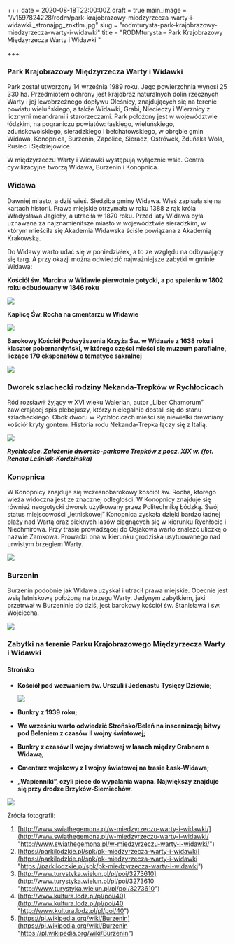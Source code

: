 +++
date = 2020-08-18T22:00:00Z
draft = true
main_image = "/v1597824228/rodm/park-krajobrazowy-miedzyrzecza-warty-i-widawki._stronajpg_znktlm.jpg"
slug = "rodmturysta-park-krajobrazowy-miedzyrzecza-warty-i-widawki"
title = "RODMturysta – Park Krajobrazowy Międzyrzecza Warty i Widawki "

+++
### **Park Krajobrazowy Międzyrzecza Warty i Widawki**

Park został utworzony 14 września 1989 roku. Jego powierzchnia wynosi 25 330 ha. Przedmiotem ochrony jest krajobraz naturalnych dolin rzecznych Warty i jej lewobrzeżnego dopływu Oleśnicy, znajdujących się na terenie powiatu wieluńskiego, a także Widawki, Grabi, Niecieczy i Wierznicy z licznymi meandrami i starorzeczami. Park położony jest w województwie łódzkim, na pograniczu powiatów: łaskiego, wieluńskiego, zduńskowolskiego, sieradzkiego i bełchatowskiego, w obrębie gmin Widawa, Konopnica, Burzenin, Zapolice, Sieradz, Ostrówek, Zduńska Wola, Rusiec i Sędziejowice.

W międzyrzeczu Warty i Widawki występują wyłącznie wsie. Centra cywilizacyjne tworzą Widawa, Burzenin i Konopnica.

### **Widawa**

Dawniej miasto, a dziś wieś. Siedziba gminy Widawa. Wieś zapisała się na kartach historii. Prawa miejskie otrzymała w roku 1388 z rąk króla Władysława Jagiełły, a utraciła w 1870 roku. Przed laty Widawa była uznawana za najznamienitsze miasto w województwie sieradzkim, w którym mieściła się Akademia Widawska ściśle powiązana z Akademią Krakowską.

Do Widawy warto udać się w poniedziałek, a to ze względu na odbywający się targ. A przy okazji można odwiedzić najważniejsze zabytki w gminie Widawa:

**Kościół św. Marcina w Widawie pierwotnie gotycki, a po spaleniu w 1802 roku odbudowany w 1846 roku**

![](https://res.cloudinary.com/inspro/image/upload/v1597823766/rodm/Ko%C5%9Bci%C3%B3%C5%82_%C5%9Bw_Marcin-Widawa_strona_fhedvh.jpg)

**Kaplicę Św. Rocha na cmentarzu w Widawie**

![](https://res.cloudinary.com/inspro/image/upload/v1597824629/rodm/kaplica_%C5%9Bw_Rocha_em5g3k.jpg)

**Barokowy Kościół Podwyższenia Krzyża Św. w Widawie z 1638 roku i klasztor pobernardyński, w którego części mieści się muzeum parafialne, liczące 170 eksponatów o tematyce sakralnej**

![](https://res.cloudinary.com/inspro/image/upload/v1597825338/rodm/Widawa_ko%C5%9Bci%C3%B3%C5%82_podwy%C5%BCszenia_strona_qcm2bo.jpg)

### **Dworek szlachecki rodziny Nekanda-Trepków w Rychłocicach**

Ród rozsławił żyjący w XVI wieku Walerian, autor „Liber Chamorum” zawierającej spis plebejuszy, którzy nielegalnie dostali się do stanu szlacheckiego. Obok dworu w Rychłocicach mieści się niewielki drewniany kościół kryty gontem. Historia rodu Nekanda-Trepka łączy się z Italią.

![](https://res.cloudinary.com/inspro/image/upload/v1597826124/rodm/900x600_rychlocice_dwor_0_1_b4dp4m.jpg)

**_Rychłocice. Założenie dworsko-parkowe Trepków z pocz. XIX w. (fot. Renata Leśniak-Kordzińska)_**

### **Konopnica**

W Konopnicy znajduje się wczesnobarokowy kościół św. Rocha, którego wieża widoczna jest ze znacznej odległości. W Konopnicy znajduje się również neogotycki dworek użytkowany przez Politechnikę Łódzką. Swój status miejscowości „letniskowej” Konopnica zyskała dzięki bardzo ładnej plaży nad Wartą oraz pięknych lasów ciągnących się w kierunku Rychłocic i Niechmirowa. Przy trasie prowadzącej do Osjakowa warto znaleźć uliczkę o nazwie Zamkowa. Prowadzi ona w kierunku grodziska usytuowanego nad urwistym brzegiem Warty.

![](https://res.cloudinary.com/inspro/image/upload/v1597827654/rodm/konopnica_em19fc.jpg)

### **Burzenin**

Burzenin podobnie jak Widawa uzyskał i utracił prawa miejskie. Obecnie jest wsią letniskową położoną na brzegu Warty. Jedynym zabytkiem, jaki przetrwał w Burzeninie do dziś, jest barokowy kościół św. Stanisława i św. Wojciecha.

![](https://res.cloudinary.com/inspro/image/upload/v1597827901/rodm/Kosciol_-_Burzenin_oj809s.jpg)

### **Zabytki na terenie Parku Krajobrazowego Międzyrzecza Warty i Widawki**

#### **Strońsko**

* **Kościół pod wezwaniem św. Urszuli i Jedenastu Tysięcy Dziewic;**

  ![](https://res.cloudinary.com/inspro/image/upload/v1597828560/rodm/stro%C5%84sko_strona_ywvweb.jpg)


* **Bunkry z 1939 roku;**
* **We wrześniu warto odwiedzić Strońsko/Beleń na inscenizację bitwy pod Beleniem z czasów II wojny światowej;**
* **Bunkry z czasów II wojny światowej w lasach między Grabnem a Widawą;**
* **Cmentarz wojskowy z I wojny światowej na trasie Łask-Widawa;** 
* **„Wapienniki”, czyli piece do wypalania wapna. Największy znajduje się przy drodze Brzyków-Siemiechów.**

![](https://res.cloudinary.com/inspro/image/upload/v1597829467/rodm/wapienniki_zk7de9.jpg)

Źródła fotografii:

1. [http://www.swiathegemona.pl/w-miedzyrzeczu-warty-i-widawki/](http://www.swiathegemona.pl/w-miedzyrzeczu-warty-i-widawki/ "http://www.swiathegemona.pl/w-miedzyrzeczu-warty-i-widawki/")
2. [https://parkilodzkie.pl/spk/pk-miedzyrzecza-warty-i-widawki](https://parkilodzkie.pl/spk/pk-miedzyrzecza-warty-i-widawki "https://parkilodzkie.pl/spk/pk-miedzyrzecza-warty-i-widawki")
3. [http://www.turystyka.wielun.pl/pl/poi/3273610](http://www.turystyka.wielun.pl/pl/poi/3273610 "http://www.turystyka.wielun.pl/pl/poi/3273610")
4. [http://www.kultura.lodz.pl/pl/poi/40](http://www.kultura.lodz.pl/pl/poi/40 "http://www.kultura.lodz.pl/pl/poi/40")
5. [https://pl.wikipedia.org/wiki/Burzenin](https://pl.wikipedia.org/wiki/Burzenin "https://pl.wikipedia.org/wiki/Burzenin")